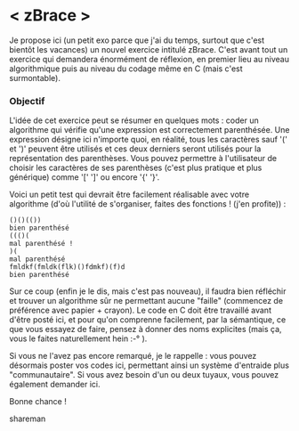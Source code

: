 
# < zBrace >


Je propose ici (un petit exo parce que j'ai du temps, surtout que c'est bientôt les vacances) un nouvel exercice intitulé zBrace. C'est avant tout un exercice qui demandera énormément de réflexion, en premier lieu au niveau algorithmique puis au niveau du codage même en C (mais c'est surmontable).

### Objectif

L'idée de cet exercice peut se résumer en quelques mots : coder un algorithme qui vérifie qu'une expression est correctement parenthésée. Une expression désigne ici n'importe quoi, en réalité, tous les caractères sauf '(' et ')' peuvent être utilisés et ces deux derniers seront utilisés pour la représentation des parenthèses. Vous pouvez permettre à l'utilisateur de choisir les caractères de ses parenthèses (c'est plus pratique et plus générique) comme '[' ']' ou encore '{' '}'.

Voici un petit test qui devrait être facilement réalisable avec votre algorithme (d'où l'utilité de s'organiser, faites des fonctions ! (j'en profite)) :

```plain
()()(())
bien parenthésé
((()(
mal parenthésé !
)(
mal parenthésé
fmldkf(fmldk(flk)()fdmkf)(f)d
bien parenthésé
```

Sur ce coup (enfin je le dis, mais c'est pas nouveau), il faudra bien réfléchir et trouver un algorithme sûr ne permettant aucune "faille" (commencez de préférence avec papier + crayon). Le code en C doit être travaillé avant d'être posté ici, et pour qu'on comprenne facilement, par la sémantique, ce que vous essayez de faire, pensez à donner des noms explicites (mais ça, vous le faites naturellement hein :-° ).

Si vous ne l'avez pas encore remarqué, je le rappelle : vous pouvez désormais poster vos codes ici, permettant ainsi un système d'entraide plus "communautaire". Si vous avez besoin d'un ou deux tuyaux, vous pouvez également demander ici.

Bonne chance !

shareman
